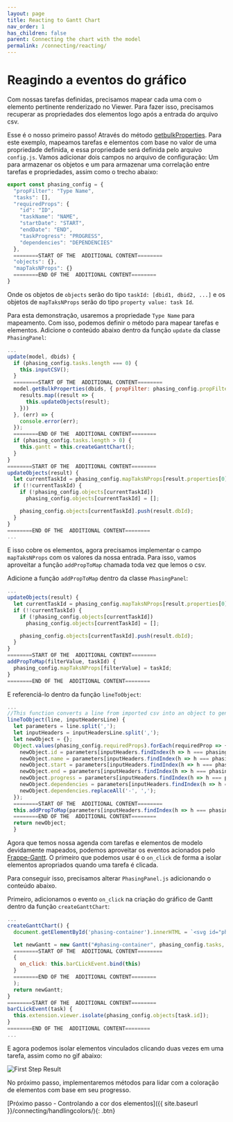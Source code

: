 ```yaml
---
layout: page
title: Reacting to Gantt Chart
nav_order: 1
has_children: false
parent: Connecting the chart with the model
permalink: /connecting/reacting/
---
```


# Reagindo a eventos do gráfico

Com nossas tarefas definidas, precisamos mapear cada uma com o elemento pertinente renderizado no Viewer.
Para fazer isso, precisamos recuperar as propriedades dos elementos logo após a entrada do arquivo csv.

Esse é o nosso primeiro passo! Através do método [getbulkProperties](https://aps.autodesk.com/en/docs/viewer/v7/reference/Viewing/Model/#getbulkproperties-dbids-options-onsuccesscallback-onerrorcallback).
Para este exemplo, mapeamos tarefas e elementos com base no valor de uma propriedade definida, e essa propriedade será definida pelo arquivo `config.js`.
Vamos adicionar dois campos no arquivo de configuração:
Um para armazenar os objetos e um para armazenar uma correlação entre tarefas e propriedades, assim como o trecho abaixo:

```js
export const phasing_config = {
  "propFilter": "Type Name",
  "tasks": [],
  "requiredProps": {
    "id": "ID",
    "taskName": "NAME",
    "startDate": "START",
    "endDate": "END",
    "taskProgress": "PROGRESS",
    "dependencies": "DEPENDENCIES"
  },
  ========START OF THE  ADDITIONAL CONTENT========
  "objects": {},
  "mapTaksNProps": {}
  ========END OF THE  ADDITIONAL CONTENT========
}
```

Onde os objetos de `objects` serão do tipo `taskId: [dbid1, dbid2, ...]` e os objetos de `mapTaksNProps` serão do tipo `property value: task Id`.

Para esta demonstração, usaremos a propriedade `Type Name` para mapeamento.
Com isso, podemos definir o método para mapear tarefas e elementos.
Adicione o conteúdo abaixo dentro da função `update` da classe `PhasingPanel`:

```js
...
update(model, dbids) {
  if (phasing_config.tasks.length === 0) {
    this.inputCSV();
  }
  ========START OF THE  ADDITIONAL CONTENT========
  model.getBulkProperties(dbids, { propFilter: phasing_config.propFilter }, (results) => {
    results.map((result => {
      this.updateObjects(result);
    }))
  }, (err) => {
    console.error(err);
  });
  ========END OF THE  ADDITIONAL CONTENT========
  if (phasing_config.tasks.length > 0) {
    this.gantt = this.createGanttChart();
  }
}
========START OF THE  ADDITIONAL CONTENT========
updateObjects(result) {
  let currentTaskId = phasing_config.mapTaksNProps[result.properties[0].displayValue];
  if (!!currentTaskId) {
    if (!phasing_config.objects[currentTaskId])
      phasing_config.objects[currentTaskId] = [];

    phasing_config.objects[currentTaskId].push(result.dbId);
  }
}
========END OF THE  ADDITIONAL CONTENT========
...
```

E isso cobre os elementos, agora precisamos implementar o campo `mapTaksNProps` com os valores da nossa entrada.
Para isso, vamos aproveitar a função `addPropToMap` chamada toda vez que lemos o csv.

Adicione a função `addPropToMap` dentro da classe `PhasingPanel`:

```js
...
updateObjects(result) {
  let currentTaskId = phasing_config.mapTaksNProps[result.properties[0].displayValue];
  if (!!currentTaskId) {
    if (!phasing_config.objects[currentTaskId])
      phasing_config.objects[currentTaskId] = [];

    phasing_config.objects[currentTaskId].push(result.dbId);
  }
}
========START OF THE  ADDITIONAL CONTENT========
addPropToMap(filterValue, taskId) {
  phasing_config.mapTaksNProps[filterValue] = taskId;
}
========END OF THE  ADDITIONAL CONTENT========
```

E referenciá-lo dentro da função `lineToObject`:

```js
...
//This function converts a line from imported csv into an object to generate the GANTT chart
lineToObject(line, inputHeadersLine) {
  let parameters = line.split(',');
  let inputHeaders = inputHeadersLine.split(',');
  let newObject = {};
  Object.values(phasing_config.requiredProps).forEach(requiredProp => {
    newObject.id = parameters[inputHeaders.findIndex(h => h === phasing_config.requiredProps.id)];
    newObject.name = parameters[inputHeaders.findIndex(h => h === phasing_config.requiredProps.taskName)];
    newObject.start = parameters[inputHeaders.findIndex(h => h === phasing_config.requiredProps.startDate)];
    newObject.end = parameters[inputHeaders.findIndex(h => h === phasing_config.requiredProps.endDate)];
    newObject.progress = parameters[inputHeaders.findIndex(h => h === phasing_config.requiredProps.taskProgress)];
    newObject.dependencies = parameters[inputHeaders.findIndex(h => h === phasing_config.requiredProps.dependencies)];
    newObject.dependencies.replaceAll('-', ',');
  });
  ========START OF THE  ADDITIONAL CONTENT========
  this.addPropToMap(parameters[inputHeaders.findIndex(h => h === phasing_config.propFilter)], newObject.id);
  ========END OF THE  ADDITIONAL CONTENT========
  return newObject;
  }
```

Agora que temos nossa agenda com tarefas e elementos de modelo devidamente mapeados, podemos aproveitar os eventos acionados pelo [Frappe-Gantt](https://frappe.io/gantt).
O primeiro que podemos usar é o `on_click` de forma a isolar elementos apropriados quando uma tarefa é clicada.

Para conseguir isso, precisamos alterar `PhasingPanel.js` adicionando o conteúdo abaixo.

Primeiro, adicionamos o evento `on_click` na criação do gráfico de Gantt dentro da função `createGanttChart`:

```js
...
createGanttChart() {
  document.getElementById('phasing-container').innerHTML = `<svg id="phasing-container"></svg>`;

  let newGantt = new Gantt("#phasing-container", phasing_config.tasks,
  ========START OF THE  ADDITIONAL CONTENT========
  {
    on_click: this.barCLickEvent.bind(this)
  }
  ========END OF THE  ADDITIONAL CONTENT========
  );
  return newGantt;
}
========START OF THE  ADDITIONAL CONTENT========
barCLickEvent(task) {
  this.extension.viewer.isolate(phasing_config.objects[task.id]);
}
========END OF THE  ADDITIONAL CONTENT========
...
```

E agora podemos isolar elementos vinculados clicando duas vezes em uma tarefa, assim como no gif abaixo:

![First Step Result](../../assets/images/doubleclick.gif)

No próximo passo, implementaremos métodos para lidar com a coloração de elementos com base em seu progresso.

[Próximo passo - Controlando a cor dos elementos]({{ site.baseurl }}/connecting/handlingcolors/){: .btn}
